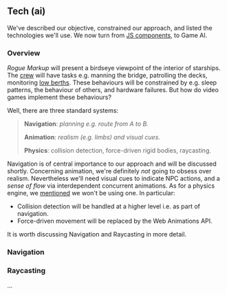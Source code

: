 ## Tech (ai)

We've described our objective, constrained our approach, and listed the technologies we'll use.
We now turn from [JS components](2#tech1 "@anchor"), to Game AI.

### Overview

_Rogue Markup_ will present a birdseye viewpoint of the interior of starships.
The [crew](https://wiki.travellerrpg.com/Crew "@new-tab") will have tasks e.g. manning the bridge, patrolling the decks, monitoring [low berths](https://wiki.travellerrpg.com/Low_Passage "@new-tab").
These behaviours will be constrained by e.g. sleep patterns, the behaviour of others, and hardware failures.
But how do video games implement these behaviours?

Well, there are three standard systems:

> **Navigation**: _planning e.g. route from A to B._
>
> **Animation**: _realism (e.g. limbs) and visual cues._
>
> **Physics**: collision detection, force-driven rigid bodies, raycasting.

Navigation is of central importance to our approach and will be discussed shortly.
Concerning animation, we're definitely _not_ going to obsess over realism.
Nevertheless we'll need visual cues to indicate NPC actions,
and a _sense of flow_ via interdependent concurrent animations.
As for a physics engine, we [mentioned](1#constraints--game-mechanics "@anchor") we won't be using one. In particular:
- Collision detection will be handled at a higher level i.e. as part of navigation.
- Force-driven movement will be replaced by the Web Animations API.

It is worth discussing Navigation and Raycasting in more detail.

### Navigation

<!--
__TODO__
- Rodney Brooks layers.
- Navigation based Game AI.
- Corner-wrapped Pathfinding only provides part of the 
- Geomorph 101
-->



<div
  class="tabs"
  name="nav-doors-demo"
  height="400"
  enabled="false"
  tabs="[
     { key: 'component', filepath: 'nav/DoorsDemo', props: { layoutKey: 'g-101--multipurpose' } },
   ]"
></div>

<div
  class="tabs"
  name="nav-demo"
  height="400"
  enabled="false"
  tabs="[
     { key: 'component', filepath: 'nav/NavDemo' },
   ]"
></div>

### Raycasting

...